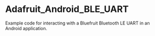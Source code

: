 Adafruit_Android_BLE_UART
=========================

Example code for interacting with a Bluefruit Bluetooth LE UART in an Android application.

